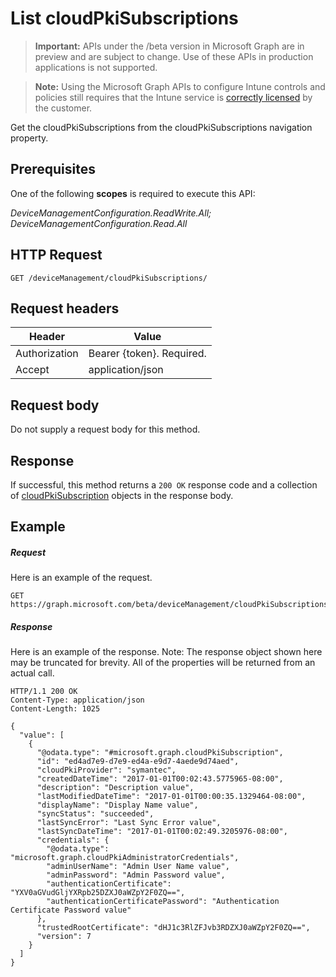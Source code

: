 ﻿# List cloudPkiSubscriptions

> **Important:** APIs under the /beta version in Microsoft Graph are in preview and are subject to change. Use of these APIs in production applications is not supported.

> **Note:** Using the Microsoft Graph APIs to configure Intune controls and policies still requires that the Intune service is [correctly licensed](https://go.microsoft.com/fwlink/?linkid=839381) by the customer.

Get the cloudPkiSubscriptions from the cloudPkiSubscriptions navigation property.
## Prerequisites
One of the following **scopes** is required to execute this API:

*DeviceManagementConfiguration.ReadWrite.All; DeviceManagementConfiguration.Read.All*
## HTTP Request
<!-- {
  "blockType": "ignored"
}
-->
```http
GET /deviceManagement/cloudPkiSubscriptions/
```

## Request headers
|Header|Value|
|---|---|
|Authorization|Bearer {token}. Required.|
|Accept|application/json|

## Request body
Do not supply a request body for this method.

## Response

If successful, this method returns a `200 OK` response code and a collection of [cloudPkiSubscription](../resources/intune_deviceconfig_cloudpkisubscription.md) objects in the response body.

## Example

##### Request

Here is an example of the request.
```http
GET https://graph.microsoft.com/beta/deviceManagement/cloudPkiSubscriptions/
```

##### Response

Here is an example of the response. Note: The response object shown here may be truncated for brevity. All of the properties will be returned from an actual call.
```http
HTTP/1.1 200 OK
Content-Type: application/json
Content-Length: 1025

{
  "value": [
    {
      "@odata.type": "#microsoft.graph.cloudPkiSubscription",
      "id": "ed4ad7e9-d7e9-ed4a-e9d7-4aede9d74aed",
      "cloudPkiProvider": "symantec",
      "createdDateTime": "2017-01-01T00:02:43.5775965-08:00",
      "description": "Description value",
      "lastModifiedDateTime": "2017-01-01T00:00:35.1329464-08:00",
      "displayName": "Display Name value",
      "syncStatus": "succeeded",
      "lastSyncError": "Last Sync Error value",
      "lastSyncDateTime": "2017-01-01T00:02:49.3205976-08:00",
      "credentials": {
        "@odata.type": "microsoft.graph.cloudPkiAdministratorCredentials",
        "adminUserName": "Admin User Name value",
        "adminPassword": "Admin Password value",
        "authenticationCertificate": "YXV0aGVudGljYXRpb25DZXJ0aWZpY2F0ZQ==",
        "authenticationCertificatePassword": "Authentication Certificate Password value"
      },
      "trustedRootCertificate": "dHJ1c3RlZFJvb3RDZXJ0aWZpY2F0ZQ==",
      "version": 7
    }
  ]
}
```



